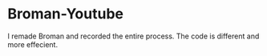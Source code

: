 # Broman-Youtube
I remade Broman and recorded the entire process. The code is different and more effecient. 
